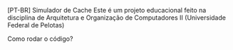 [PT-BR] Simulador de Cache
Este é um projeto educacional feito na disciplina de Arquitetura e Organização de Computadores II (Universidade Federal de Pelotas)

Como rodar o código?
